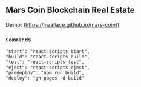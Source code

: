 ## Mars Coin Blockchain Real Estate

Demo: (https://jjwallace.github.io/mars-coin/)

### `Commands`

    "start": "react-scripts start",
    "build": "react-scripts build",
    "test": "react-scripts test",
    "eject": "react-scripts eject",
    "predeploy": "npm run build",
    "deploy": "gh-pages -d build"
